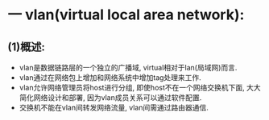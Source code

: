 # 一 vlan(virtual local area network):
## (1)概述:
- vlan是数据链路层的一个独立的广播域, virtual相对于lan(局域网)而言.
- vlan通过在网络包上增加和网络系统中增加tag处理来工作.
- vlan允许网络管理员将host进行分组, 即使host不在一个网络交换机下面, 大大简化网络设计和部署, 因为vlan成员关系可以通过软件配置.
- 交换机不能在vlan间转发网络流量, vlan间需通过路由器通信.